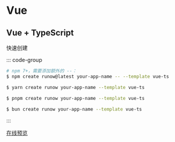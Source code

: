 # Vue

## Vue + TypeScript

<LogoBadge name="vue" /> <LogoBadge name="ts" /> <LogoBadge name="vite" />

快速创建

::: code-group

```bash [npm]
# npm 7+，需要添加额外的 --：
$ npm create runow@latest your-app-name -- --template vue-ts
```

```bash [yarn]
$ yarn create runow your-app-name --template vue-ts
```

```bash [pnpm]
$ pnpm create runow your-app-name --template vue-ts
```

```bash [bun]
$ bun create runow your-app-name --template vue-ts
```

:::

[在线预览](https://vue-ts.runow.dev/)

